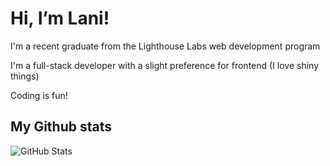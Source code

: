 # Hi, I’m Lani!

I'm a recent graduate from the Lighthouse Labs web development program

I'm a full-stack developer with a slight preference for frontend (I love shiny things)

Coding is fun!

## My Github stats
![GitHub Stats](https://github-readme-stats.vercel.app/api/top-langs/?username=oatmilkies&theme=solarized-dark&show_icons=true&hide_border=true&layout=compact)
